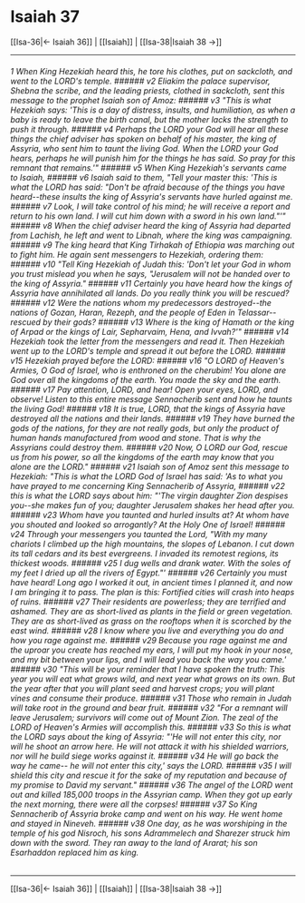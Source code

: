 # Isaiah 37

[[Isa-36|← Isaiah 36]] | [[Isaiah]] | [[Isa-38|Isaiah 38 →]]
***

###### 1 When King Hezekiah heard this, he tore his clothes, put on sackcloth, and went to the LORD's temple. ###### v2 Eliakim the palace supervisor, Shebna the scribe, and the leading priests, clothed in sackcloth, sent this message to the prophet Isaiah son of Amoz: ###### v3 "This is what Hezekiah says: 'This is a day of distress, insults, and humiliation, as when a baby is ready to leave the birth canal, but the mother lacks the strength to push it through. ###### v4 Perhaps the LORD your God will hear all these things the chief adviser has spoken on behalf of his master, the king of Assyria, who sent him to taunt the living God. When the LORD your God hears, perhaps he will punish him for the things he has said. So pray for this remnant that remains.'" ###### v5 When King Hezekiah's servants came to Isaiah, ###### v6 Isaiah said to them, "Tell your master this: 'This is what the LORD has said: "Don't be afraid because of the things you have heard--these insults the king of Assyria's servants have hurled against me. ###### v7 Look, I will take control of his mind; he will receive a report and return to his own land. I will cut him down with a sword in his own land."'" ###### v8 When the chief adviser heard the king of Assyria had departed from Lachish, he left and went to Libnah, where the king was campaigning. ###### v9 The king heard that King Tirhakah of Ethiopia was marching out to fight him. He again sent messengers to Hezekiah, ordering them: ###### v10 "Tell King Hezekiah of Judah this: 'Don't let your God in whom you trust mislead you when he says, "Jerusalem will not be handed over to the king of Assyria." ###### v11 Certainly you have heard how the kings of Assyria have annihilated all lands. Do you really think you will be rescued? ###### v12 Were the nations whom my predecessors destroyed--the nations of Gozan, Haran, Rezeph, and the people of Eden in Telassar--rescued by their gods? ###### v13 Where is the king of Hamath or the king of Arpad or the kings of Lair, Sepharvaim, Hena, and Ivvah?'" ###### v14 Hezekiah took the letter from the messengers and read it. Then Hezekiah went up to the LORD's temple and spread it out before the LORD. ###### v15 Hezekiah prayed before the LORD: ###### v16 "O LORD of Heaven's Armies, O God of Israel, who is enthroned on the cherubim! You alone are God over all the kingdoms of the earth. You made the sky and the earth. ###### v17 Pay attention, LORD, and hear! Open your eyes, LORD, and observe! Listen to this entire message Sennacherib sent and how he taunts the living God! ###### v18 It is true, LORD, that the kings of Assyria have destroyed all the nations and their lands. ###### v19 They have burned the gods of the nations, for they are not really gods, but only the product of human hands manufactured from wood and stone. That is why the Assyrians could destroy them. ###### v20 Now, O LORD our God, rescue us from his power, so all the kingdoms of the earth may know that you alone are the LORD." ###### v21 Isaiah son of Amoz sent this message to Hezekiah: "This is what the LORD God of Israel has said: 'As to what you have prayed to me concerning King Sennacherib of Assyria, ###### v22 this is what the LORD says about him: "'The virgin daughter Zion despises you--she makes fun of you; daughter Jerusalem shakes her head after you. ###### v23 Whom have you taunted and hurled insults at? At whom have you shouted and looked so arrogantly? At the Holy One of Israel! ###### v24 Through your messengers you taunted the Lord, "With my many chariots I climbed up the high mountains, the slopes of Lebanon. I cut down its tall cedars and its best evergreens. I invaded its remotest regions, its thickest woods. ###### v25 I dug wells and drank water. With the soles of my feet I dried up all the rivers of Egypt."' ###### v26 Certainly you must have heard! Long ago I worked it out, in ancient times I planned it, and now I am bringing it to pass. The plan is this: Fortified cities will crash into heaps of ruins. ###### v27 Their residents are powerless; they are terrified and ashamed. They are as short-lived as plants in the field or green vegetation. They are as short-lived as grass on the rooftops when it is scorched by the east wind. ###### v28 I know where you live and everything you do and how you rage against me. ###### v29 Because you rage against me and the uproar you create has reached my ears, I will put my hook in your nose, and my bit between your lips, and I will lead you back the way you came.' ###### v30 "This will be your reminder that I have spoken the truth: This year you will eat what grows wild, and next year what grows on its own. But the year after that you will plant seed and harvest crops; you will plant vines and consume their produce. ###### v31 Those who remain in Judah will take root in the ground and bear fruit. ###### v32 "For a remnant will leave Jerusalem; survivors will come out of Mount Zion. The zeal of the LORD of Heaven's Armies will accomplish this. ###### v33 So this is what the LORD says about the king of Assyria: "'He will not enter this city, nor will he shoot an arrow here. He will not attack it with his shielded warriors, nor will he build siege works against it. ###### v34 He will go back the way he came-- he will not enter this city,' says the LORD. ###### v35 I will shield this city and rescue it for the sake of my reputation and because of my promise to David my servant." ###### v36 The angel of the LORD went out and killed 185,000 troops in the Assyrian camp. When they got up early the next morning, there were all the corpses! ###### v37 So King Sennacherib of Assyria broke camp and went on his way. He went home and stayed in Nineveh. ###### v38 One day, as he was worshiping in the temple of his god Nisroch, his sons Adrammelech and Sharezer struck him down with the sword. They ran away to the land of Ararat; his son Esarhaddon replaced him as king.

***
[[Isa-36|← Isaiah 36]] | [[Isaiah]] | [[Isa-38|Isaiah 38 →]]
